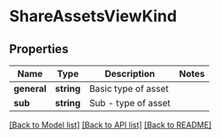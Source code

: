 # ShareAssetsViewKind

## Properties
Name | Type | Description | Notes
------------ | ------------- | ------------- | -------------
**general** | **string** | Basic type of asset | 
**sub** | **string** | Sub - type of asset | 

[[Back to Model list]](../README.md#documentation-for-models) [[Back to API list]](../README.md#documentation-for-api-endpoints) [[Back to README]](../README.md)


